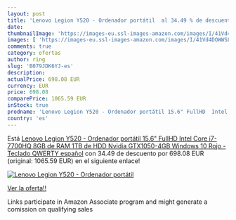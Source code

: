 ```yaml
---
layout: post
title: 'Lenovo Legion Y520 - Ordenador portátil  al 34.49 % de descuento'
date: 
thumbnailImage: 'https://images-eu.ssl-images-amazon.com/images/I/41Vd4DOWWSL._SL200_.jpg'
images: [ 'https://images-eu.ssl-images-amazon.com/images/I/41Vd4DOWWSL._SL200_.jpg' ]
comments: true
category: ofertas
author: ring
slug: 'B079JDK6YJ-es'
description:
actualPrice: 698.08 EUR
currency: EUR
price: 698.08
comparePrice: 1065.59 EUR
inStock: true
prodname: 'Lenovo Legion Y520 - Ordenador portátil 15.6" FullHD  Intel Core i7-7700HQ  8GB de RAM  1TB de HDD  Nvidia GTX1050-4GB  Windows 10  Rojo - Teclado QWERTY español'
country: 'es'
---
```


Está [Lenovo Legion Y520 - Ordenador portátil 15.6" FullHD  Intel Core i7-7700HQ  8GB de RAM  1TB de HDD  Nvidia GTX1050-4GB  Windows 10  Rojo - Teclado QWERTY español](https://www.amazon.es/dp/B079JDK6YJ/?tag=tolees-21) con 34.49 de descuento por 698.08 EUR (original: 1065.59 EUR) en el siguiente enlace!

[![Lenovo Legion Y520 - Ordenador portátil ](https://images-eu.ssl-images-amazon.com/images/I/41Vd4DOWWSL._SL200_.jpg)](https://www.amazon.es/dp/B079JDK6YJ/?tag=tolees-21)

[Ver la oferta!!](https://www.amazon.es/dp/B079JDK6YJ/?tag=tolees-21)

Links participate in Amazon Associate program and might generate a comission on qualifying sales


